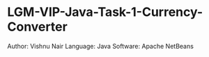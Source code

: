 # LGM-VIP-Java-Task-1-Currency-Converter
Author: Vishnu Nair
Language: Java
Software: Apache NetBeans
